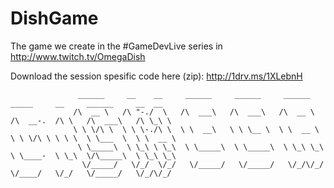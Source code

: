 # DishGame
The game we create in the #GameDevLive series in http://www.twitch.tv/OmegaDish

Download the session spesific code here (zip):
http://1drv.ms/1XLebnH

                                                      
                                                                                                                     
                   ______     __    __     ______     ______     ______        _____     __     ______     __  __    
                  /\  __ \   /\ "-./  \   /\  ___\   /\  ___\   /\  __ \      /\  __-.  /\ \   /\  ___\   /\ \_\ \   
                  \ \ \/\ \  \ \ \-./\ \  \ \  __\   \ \ \__ \  \ \  __ \     \ \ \/\ \ \ \ \  \ \___  \  \ \  __ \  
                   \ \_____\  \ \_\ \ \_\  \ \_____\  \ \_____\  \ \_\ \_\     \ \____-  \ \_\  \/\_____\  \ \_\ \_\ 
                    \/_____/   \/_/  \/_/   \/_____/   \/_____/   \/_/\/_/      \/____/   \/_/   \/_____/   \/_/\/_/ 
                                                                                                                     
                                                            
  

